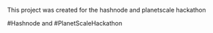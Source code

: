 This project was created for the hashnode and planetscale hackathon

#Hashnode and #PlanetScaleHackathon
